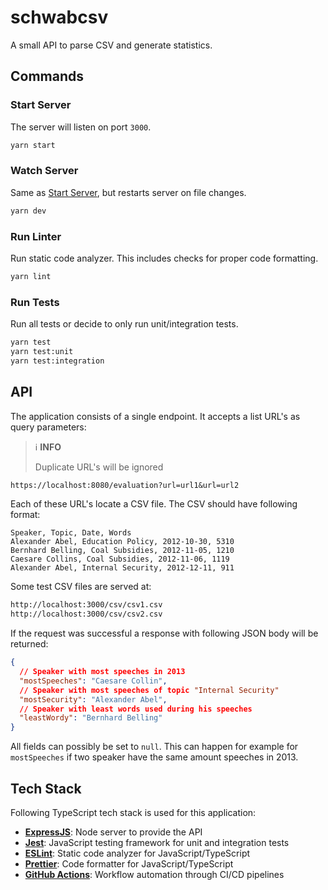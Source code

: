 # schwabcsv

A small API to parse CSV and generate statistics.

## Commands

### Start Server

The server will listen on port `3000`.

```sh
yarn start
```

### Watch Server

Same as [Start Server](#start-server), but restarts server on file changes.

```sh
yarn dev
```

### Run Linter

Run static code analyzer. This includes checks for proper code formatting.

```sh
yarn lint
```

### Run Tests

Run all tests or decide to only run unit/integration tests.

```sh
yarn test
yarn test:unit
yarn test:integration
```

## API

The application consists of a single endpoint. It accepts a list URL's as query parameters:

> ℹ️ **INFO**
>
> Duplicate URL's will be ignored

```txt
https://localhost:8080/evaluation?url=url1&url=url2
```

Each of these URL's locate a CSV file. The CSV should have following format:

```csv
Speaker, Topic, Date, Words
Alexander Abel, Education Policy, 2012-10-30, 5310
Bernhard Belling, Coal Subsidies, 2012-11-05, 1210
Caesare Collins, Coal Subsidies, 2012-11-06, 1119
Alexander Abel, Internal Security, 2012-12-11, 911
```

Some test CSV files are served at:

```txt
http://localhost:3000/csv/csv1.csv
http://localhost:3000/csv/csv2.csv
```

If the request was successful a response with following JSON body will be returned:

```json
{
  // Speaker with most speeches in 2013
  "mostSpeeches": "Caesare Collin",
  // Speaker with most speeches of topic "Internal Security"
  "mostSecurity": "Alexander Abel",
  // Speaker with least words used during his speeches
  "leastWordy": "Bernhard Belling"
}
```

All fields can possibly be set to `null`. This can happen for example for `mostSpeeches` if two speaker have the same amount speeches in 2013.

## Tech Stack

Following TypeScript tech stack is used for this application:

- **[ExpressJS](https://expressjs.com/)**: Node server to provide the API
- **[Jest](https://jestjs.io/)**: JavaScript testing framework for unit and integration tests
- **[ESLint](https://eslint.org/)**: Static code analyzer for JavaScript/TypeScript
- **[Prettier](https://jestjs.io/)**: Code formatter for JavaScript/TypeScript
- **[GitHub Actions](https://github.com/features/actions/)**: Workflow automation through CI/CD pipelines
